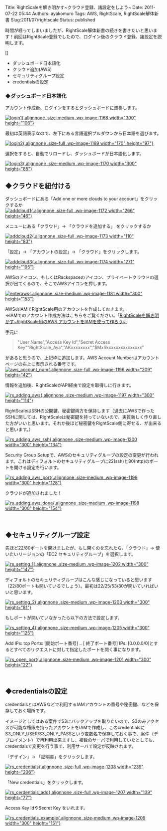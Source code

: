 Title: RightScaleを解き明かす\~クラウド登録、諸設定をしよう\~
Date: 2011-07-22 05:44
Authors: ayakomuro
Tags:  AWS, RightScale, RightScale解体新書
Slug:2011/07/rightscale
Status: published

時間が経ってしまいましたが、RightScale解体新書の続きを書きたいと思います！前回はRightScale登録でしたので、ログイン後のクラウド登録、諸設定を説明します。  

  
[]  

-   ダッシュボード日本語化
-   クラウド追加(AWS)
-   セキュリティグループ設定
-   credentialsの設定

  
  

### ◆ダッシュボード日本語化

  
アカウント作成後、ログインをするとダッシュボードに遷移します。  
  
[![](http://cloudstockimg.s3.amazonaws.com/wp-content/uploads/2011/07/login1-300x106.png "login1"){.alignnone
.size-medium .wp-image-1168 width="300"
height="106"}](http://cloudstockimg.s3.amazonaws.com/wp-content/uploads/2011/07/login1.png)  
  
最初は英語表示なので、左下にある言語選択プルダウンから日本語を選びます。  
  
[![](http://cloudstockimg.s3.amazonaws.com/wp-content/uploads/2011/07/login2.png "login2"){.alignnone
.size-full .wp-image-1169 width="170"
height="97"}](http://cloudstockimg.s3.amazonaws.com/wp-content/uploads/2011/07/login2.png)  
  
選択をすると、自動でリロードし、ダッシュボードが日本語化します。  
  
[![](http://cloudstockimg.s3.amazonaws.com/wp-content/uploads/2011/07/login3-300x85.png "login3"){.alignnone
.size-medium .wp-image-1170 width="300"
height="85"}](http://cloudstockimg.s3.amazonaws.com/wp-content/uploads/2011/07/login3.png)  
  

◆クラウドを紐付ける
-------------------

  
ダッシュボードにある「Add one or more clouds to your
account」をクリックするか  
[![](http://cloudstockimg.s3.amazonaws.com/wp-content/uploads/2011/07/addcloud1.png "addcloud1"){.alignnone
.size-full .wp-image-1172 width="266"
height="46"}](http://cloudstockimg.s3.amazonaws.com/wp-content/uploads/2011/07/addcloud1.png)  
  
[](http://cloudstockimg.s3.amazonaws.com/wp-content/uploads/2011/07/addcloud1.png)メニューにある「クラウド」-\>
「クラウドを追加する」 をクリックするか  
  
[![](http://cloudstockimg.s3.amazonaws.com/wp-content/uploads/2011/07/addcloud2.png "addcloud2"){.alignnone
.size-full .wp-image-1173 width="110"
height="83"}](http://cloudstockimg.s3.amazonaws.com/wp-content/uploads/2011/07/addcloud2.png)  
  
「設定」-\> 「アカウントの設定」-\> 「クラウド」をクリックします。  
  
[![](http://cloudstockimg.s3.amazonaws.com/wp-content/uploads/2011/07/addcloud3.png "addcloud3"){.alignnone
.size-full .wp-image-1174 width="271"
height="195"}](http://cloudstockimg.s3.amazonaws.com/wp-content/uploads/2011/07/addcloud3.png)  
  
AWSのアイコン、もしくはRackspaceのアイコン、プライベートクラウドの選択が出てくるので、そこでAWSアイコンを押します。  
  
[![](http://cloudstockimg.s3.amazonaws.com/wp-content/uploads/2011/07/enteraws-300x153.png "enteraws"){.alignnone
.size-medium .wp-image-1181 width="300"
height="153"}](http://cloudstockimg.s3.amazonaws.com/wp-content/uploads/2011/07/enteraws.png)  
  
AWSのIAMでRightScale用のアカウントを作成しておきます。  
=\>IAMでのアカウント作成方法はこちらをご覧ください。「[RightScaleを解き明かす\~RightScale用のAWS
アカウントをIAMを使って作ろう\~](http://www.popowa.com/archives/1183 "RightScaleを解き明かす~RightScale用のAWS アカウントをIAMを使って作ろう~")」  
  
手元に  
  

> "User Name","Access Key Id","Secret Access
> Key"\"RightScale\_Aya","AKxxxxxxxx","\$MxSkxxxxxxxxxxxxxx"

  
があると思うので、上記枠に追加します。AWS Account
Numberはアカウントページの右上に表示される番号です。  
[![](http://cloudstockimg.s3.amazonaws.com/wp-content/uploads/2011/07/aws_account_num.png "aws_account_num"){.alignnone
.size-full .wp-image-1196 width="209"
height="42"}](http://cloudstockimg.s3.amazonaws.com/wp-content/uploads/2011/07/aws_account_num.png)  
  
情報を追加後、RightScaleがAPI経由で設定を取得しに行きます。  
  
[![](http://cloudstockimg.s3.amazonaws.com/wp-content/uploads/2011/07/rs_adding_aws-300x114.png "rs_adding_aws"){.alignnone
.size-medium .wp-image-1197 width="300"
height="114"}](http://cloudstockimg.s3.amazonaws.com/wp-content/uploads/2011/07/rs_adding_aws.png)  
  
RightScaleはSSHの公開鍵、秘密鍵両方を保持します（過去にAWSで作ったSSHに関しては、RightScaleは秘密鍵を持っていないので、実質新しく作り直した方がいいと思います。それか後ほど秘密鍵をRightScale側に寄せる、が出来ると思います。）  
  
[![](http://cloudstockimg.s3.amazonaws.com/wp-content/uploads/2011/07/rs_adding_aws_ssh-300x134.png "rs_adding_aws_ssh"){.alignnone
.size-medium .wp-image-1200 width="300"
height="134"}](http://cloudstockimg.s3.amazonaws.com/wp-content/uploads/2011/07/rs_adding_aws_ssh.png)  
  
Security Group
Setupで、AWSのセキュリティグループの設定の変更が行われます。これはディフォルトのセキュリティグループに22(ssh)と80(http)のポートを開ける設定を行います。  
  
[![](http://cloudstockimg.s3.amazonaws.com/wp-content/uploads/2011/07/rs_adding_aws_port-300x128.png "rs_adding_aws_port"){.alignnone
.size-medium .wp-image-1199 width="300"
height="128"}](http://cloudstockimg.s3.amazonaws.com/wp-content/uploads/2011/07/rs_adding_aws_port.png)  
  
クラウドが追加されました！  
  
[![](http://cloudstockimg.s3.amazonaws.com/wp-content/uploads/2011/07/rs_adding_aws_done-300x154.png "rs_adding_aws_done"){.alignnone
.size-medium .wp-image-1198 width="300"
height="154"}](http://cloudstockimg.s3.amazonaws.com/wp-content/uploads/2011/07/rs_adding_aws_done.png)  
  
   
  

◆セキュリティグループ設定
-------------------------

  
先ほど22/80ポートを開けましたが、もし開くのを忘れたら、「クラウド」-\>
使いたいリージョンの「EC2 セキュリティグループ」を選択します。  
  
[![](http://cloudstockimg.s3.amazonaws.com/wp-content/uploads/2011/07/rs_setting_1-300x147.png "rs_setting_1"){.alignnone
.size-medium .wp-image-1202 width="300"
height="147"}](http://cloudstockimg.s3.amazonaws.com/wp-content/uploads/2011/07/rs_setting_1.png)  
  
ディフォルトのセキュリティグループはこんな感じになっていると思います（22/80ポートも開いているでしょう）。最初は22/25/53/80が開いていればいいと思います。  
  
[![](http://cloudstockimg.s3.amazonaws.com/wp-content/uploads/2011/07/rs_setting_2-300x81.png "rs_setting_2"){.alignnone
.size-medium .wp-image-1203 width="300"
height="81"}](http://cloudstockimg.s3.amazonaws.com/wp-content/uploads/2011/07/rs_setting_2.png)  
  
もしポートが開いていなかったら以下の方法で設定します。  
  
[![](http://cloudstockimg.s3.amazonaws.com/wp-content/uploads/2011/07/rs_setting_4-300x125.png "rs_setting_4"){.alignnone
.size-medium .wp-image-1205 width="300"
height="125"}](http://cloudstockimg.s3.amazonaws.com/wp-content/uploads/2011/07/rs_setting_4.png)  
  
Add IPs: tcp Ports: \[開始ポート番号\] .. \[ 終了ポート番号\] IPs:
\[0.0.0.0/0\]とするとすべてのリクエストに対して指定したポートを開く事になります。  
  
[![](http://cloudstockimg.s3.amazonaws.com/wp-content/uploads/2011/07/rs_open_port-300x22.png "rs_open_port"){.alignnone
.size-medium .wp-image-1201 width="300"
height="22"}](http://cloudstockimg.s3.amazonaws.com/wp-content/uploads/2011/07/rs_open_port.png)  
  
   
  

◆credentialsの設定
------------------

  
credentialsとはAWSなどで利用するIAMアカウントの番号や秘密鍵、などを保存しておく場所です。  
  
イメージとしてはある案件でS3にバックアップを取りたいので、S3のみアクセスが可能な権限を持ったアカウントをIAMで作成し、このcredentialsにS3\_ONLY\_USER/S3\_ONLY\_PASSという変数名で保存しておく事で、案件（デプロイメント）で再利用出来ますし、複数のサーバで利用していたとしても、credentialsで変更を行う事で、利用サーバで設定が反映されます。  
  
「デザイン」-\> 「証明書」をクリックします。  
  
[![](http://cloudstockimg.s3.amazonaws.com/wp-content/uploads/2011/07/rs_credentials.png "rs_credentials"){.alignnone
.size-full .wp-image-1208 width="239"
height="206"}](http://cloudstockimg.s3.amazonaws.com/wp-content/uploads/2011/07/rs_credentials.png)  
  
「New credentials」をクリックします。  
  
[![](http://cloudstockimg.s3.amazonaws.com/wp-content/uploads/2011/07/rs_cerdentials_add.png "rs_cerdentials_add"){.alignnone
.size-full .wp-image-1207 width="139"
height="77"}](http://cloudstockimg.s3.amazonaws.com/wp-content/uploads/2011/07/rs_cerdentials_add.png)  
  
Access Key IdやSecret Key をいれます。  
  
[![](http://cloudstockimg.s3.amazonaws.com/wp-content/uploads/2011/07/rs_credentials_example-300x151.png "rs_credentials_example"){.alignnone
.size-medium .wp-image-1209 width="300"
height="151"}](http://cloudstockimg.s3.amazonaws.com/wp-content/uploads/2011/07/rs_credentials_example.png)  
  
 
